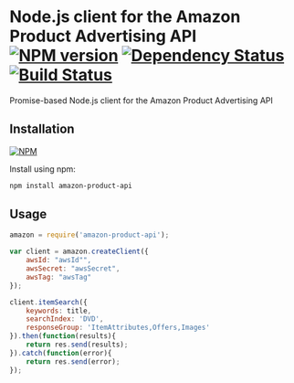 # Node.js client for the Amazon Product Advertising API [![NPM version](https://badge.fury.io/js/amazon-product-api.png)](http://badge.fury.io/js/amazon-product-api) [![Dependency Status](https://gemnasium.com/t3chnoboy/amazon-product-api.png)](https://gemnasium.com/t3chnoboy/amazon-product-api) [![Build Status](https://travis-ci.org/t3chnoboy/amazon-product-api.png?branch=master)](https://travis-ci.org/t3chnoboy/amazon-product-api)


Promise-based Node.js client for the Amazon Product Advertising API

## Installation
[![NPM](https://nodei.co/npm/amazon-product-api.png?downloads=true)](https://nodei.co/npm/amazon-product-api/)

Install using npm:
```sh
npm install amazon-product-api
```

## Usage
```javascript
amazon = require('amazon-product-api');

var client = amazon.createClient({
	awsId: "awsId"",
	awsSecret: "awsSecret",
 	awsTag: "awsTag"
});

client.itemSearch({
	keywords: title,
	searchIndex: 'DVD',
    responseGroup: 'ItemAttributes,Offers,Images'
}).then(function(results){
	return res.send(results);
}).catch(function(error){
	return res.send(error);
});
```